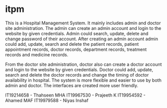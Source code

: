 # itpm

This is a Hospital Management System. It mainly includes admin and doctor site administration.
The admin can create an admin account and login to the website by given credentials. Admin could 
search, update, delete and change password of their account. After creating an admin account 
admin could add, update, search and delete the patient records, patient appointment records, doctor 
records, department records, treatment records and medicine records.

From the doctor site administration, doctor also can create a doctor account and login to the website 
by given credentials. Doctor could add, update, search and delete the doctor records and change 
the timing of doctor availability in hospital. The system is more flexible and easier to use by both 
admin and doctor. The interfaces are created more user friendly. 

IT19214658 - Thahseen MHA
IT19967530 - Prajeeth K
IT19954592 - Ahamed MAF
IT19979588 - Niyas Inshaf
